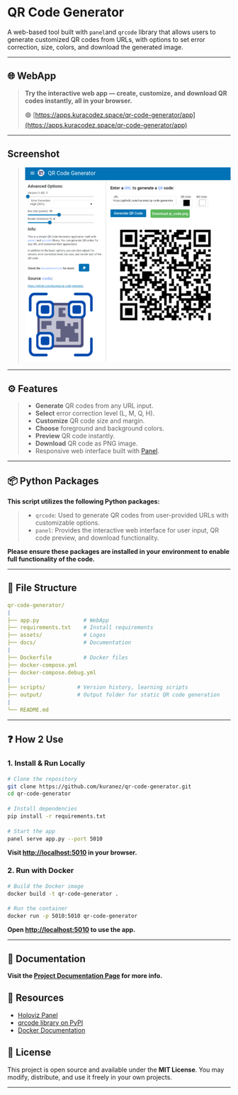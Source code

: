 # QR Code Generator
A web-based tool built with `panel`and `qrcode` library that allows users to generate customized QR codes from URLs, with options to set error correction, size, colors, and download the generated image.

---

## 🌐 WebApp 

> **Try the interactive web app — create, customize, and download QR codes instantly, all in your browser.**
>
> 🟢 [https://apps.kuracodez.space/qr-code-generator/app](https://apps.kuracodez.space/qr-code-generator/app)

---

## Screenshot

> ![webapp.png](https://raw.githubusercontent.com/kuranez/qr-code-generator/refs/heads/main/screenshots/webapp_v.1.1.png)

---

## ⚙️ Features

> - **Generate** QR codes from any URL input.
> - **Select** error correction level (L, M, Q, H).
> - **Customize** QR code size and margin.
> - **Choose** foreground and background colors.
> - **Preview** QR code instantly.
> - **Download** QR code as PNG image.
> - Responsive web interface built with [Panel](https://panel.holoviz.org/index.html).

---

## 📦 Python Packages


**This script utilizes the following Python packages:**
> - `qrcode`: Used to generate QR codes from user-provided URLs with customizable options.
> - `panel`: Provides the interactive web interface for user input, QR code preview, and download functionality.

**Please ensure these packages are installed in your environment to enable full functionality of the code.**

---

## 📁 File Structure

```yaml
qr-code-generator/
|
├── app.py              # WebApp
├── requirements.txt    # Install requirements
├── assets/             # Logos
├── docs/               # Documentation
|
├── Dockerfile          # Docker files
├── docker-compose.yml
├── docker-compose.debug.yml
|
├── scripts/          # Version history, learning scripts
├── output/           # Output folder for static QR code generation
|
└── README.md
```

---

## ❓ How 2 Use

### 1. Install & Run Locally

```bash
# Clone the repository
git clone https://github.com/kuranez/qr-code-generator.git
cd qr-code-generator

# Install dependencies
pip install -r requirements.txt

# Start the app
panel serve app.py --port 5010
```
**Visit [http://localhost:5010](http://localhost:5010) in your browser.**


### 2. Run with Docker

```bash
# Build the Docker image
docker build -t qr-code-generator .

# Run the container
docker run -p 5010:5010 qr-code-generator
```
**Open [http://localhost:5010](http://localhost:5010) to use the app.**

---

## 📙 Documentation

**Visit the [Project Documentation Page](https://github.com/kuranez/qr-code-generator/blob/main/docs/qr-code-generator-documentation.md) for more info.** 


## 📕 Resources


- [Holoviz Panel](https://panel.holoviz.org/)
- [qrcode library on PyPI](https://pypi.org/project/qrcode/)
- [Docker Documentation](https://docs.docker.com/)


## 📘 License

This project is open source and available under the **MIT License**. 
You may modify, distribute, and use it freely in your own projects.

---